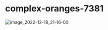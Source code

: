 # complex-oranges-7381
![image_2022-12-18_21-16-00](https://user-images.githubusercontent.com/104666876/208307171-6f00559c-85b5-4c7e-aa72-96bd1df48481.png)

